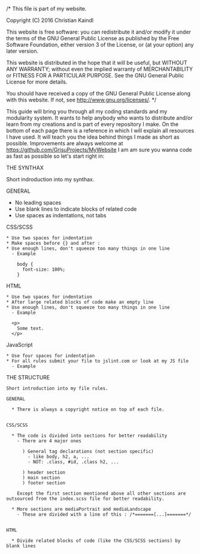 /*
This file is part of my website.

Copyright (C) 2016  Christian Kaindl

This website is free software: you can redistribute it and/or modify
it under the terms of the GNU General Public License as published by
the Free Software Foundation, either version 3 of the License, or
(at your option) any later version.

This website is distributed in the hope that it will be useful,
but WITHOUT ANY WARRANTY; without even the implied warranty of
MERCHANTABILITY or FITNESS FOR A PARTICULAR PURPOSE.  See the
GNU General Public License for more details.

You should have received a copy of the GNU General Public License
along with this website.  If not, see <http://www.gnu.org/licenses/>.
*/


This guide will bring you through all my coding standards and my modularity system. It wants to help anybody who wants to distribute and/or learn from my creations and is part of every repository I make. On the bottom of each page there is a reference in which I will explain all resources I have used.
It will teach you the idea behind things I made as short as possible. Improvements are always welcome at https://github.com/GrisuProjects/MyWebsite
I am am sure you wanna code as fast as possible so let's start right in:

THE SYNTHAX

  Short indroduction into my synthax.

  GENERAL

  * No leading spaces
  * Use blank lines to indicate blocks of related code
  * Use spaces as indentations, not tabs

  CSS/SCSS

    * Use two spaces for indentation
    * Make spaces before {} and after :
    * Use enough lines, don't squeeze too many things in one line
      - Example

        body {
          font-size: 100%;
        }


  HTML

    * Use two spaces for indentation
    * After large related blocks of code make an empty line
    * Use enough lines, don't squeeze too many things in one line
      - Example

      <p>
        Some text.
      </p>


  JavaScript

    * Use four spaces for indentation
    * For all rules submit your file to jslint.com or look at my JS file
      - Example



  THE STRUCTURE

    Short introduction into my file rules.

    GENERAL

      * There is always a copyright notice on top of each file.


    CSS/SCSS

      * The code is divided into sections for better readability
        - There are 4 major ones

          ) General tag declarations (not section specific)
            - like body, h2, a, ...
            - NOT: .class, #id, .class h2, ...

          ) header section
          ) main section
          ) footer section

        Except the first section mentioned above all other sections are outsourced from the index.scss file for better readability.

      * More sections are mediaPortrait and mediaLandscape
        - These are divided with a line of this : /*=======[...]=======*/


    HTML

      * Divide related blocks of code (like the CSS/SCSS sections) by blank lines
